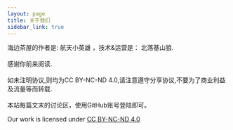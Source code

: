 ```yaml
---
layout: page
title: 关于我们
sidebar_link: true
---
```


<p class="message">
  海边茶屋的作者是: 航天小英雄 ，技术&运营是： 北落基山狼.<br><br>感谢你前来阅读.<br><br>如未注明协议,则均为CC BY-NC-ND 4.0,请注意遵守分享协议,不要为了商业利益及流量等而转载.<br><br>本站每篇文末的讨论区，使用GitHub账号登陆即可。
</p>

<p xmlns:cc="http://creativecommons.org/ns#" >Our work is licensed under <a href="http://creativecommons.org/licenses/by-nc-nd/4.0/?ref=chooser-v1" target="_blank" rel="license noopener noreferrer" style="display:inline-block;">CC BY-NC-ND 4.0</a></p> 